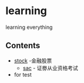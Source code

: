 # learning
learning everything

## Contents

- [stock](/stock/index.md) -金融股票
    - [sac](/stock/sac.md) - 证劵从业资格考试
- for test